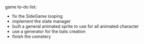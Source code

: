 game to-do list:
- fix the SideGame looping
- implement the state manager
- built a general animated sprite to use for all animated character
- use a generator for the bats creation
- finish the cemetery
